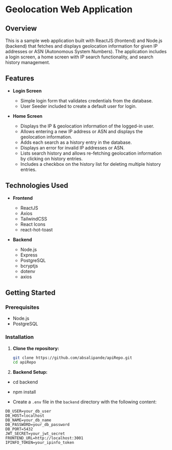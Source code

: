 # Geolocation Web Application

## Overview

This is a sample web application built with ReactJS (frontend) and Node.js (backend) that fetches and displays geolocation information for given IP addresses or ASN (Autonomous System Numbers). The application includes a login screen, a home screen with IP search functionality, and search history management.

## Features

- **Login Screen**
  - Simple login form that validates credentials from the database.
  - User Seeder included to create a default user for login.

- **Home Screen**
  - Displays the IP & geolocation information of the logged-in user.
  - Allows entering a new IP address or ASN and displays the geolocation information.
  - Adds each search as a history entry in the database.
  - Displays an error for invalid IP addresses or ASN.
  - Lists search history and allows re-fetching geolocation information by clicking on history entries.
  - Includes a checkbox on the history list for deleting multiple history entries.

## Technologies Used

- **Frontend**
  - ReactJS
  - Axios
  - TailwindCSS
  - React Icons
  - react-hot-toast

- **Backend**
  - Node.js
  - Express
  - PostgreSQL
  - bcryptjs
  - dotenv
  - axios

## Getting Started

### Prerequisites

- Node.js
- PostgreSQL


### Installation

1. **Clone the repository:**

   ```sh
   git clone https://github.com/absalipande/apiRepo.git
   cd apiRepo

2. **Backend Setup:**

  - cd backend    
  - npm install

  - Create a `.env` file in the `backend` directory with the following content:

```PORT=3000
DB_USER=your_db_user
DB_HOST=localhost
DB_NAME=your_db_name
DB_PASSWORD=your_db_password
DB_PORT=5432
JWT_SECRET=your_jwt_secret
FRONTEND_URL=http://localhost:3001
IPINFO_TOKEN=your_ipinfo_token
```
